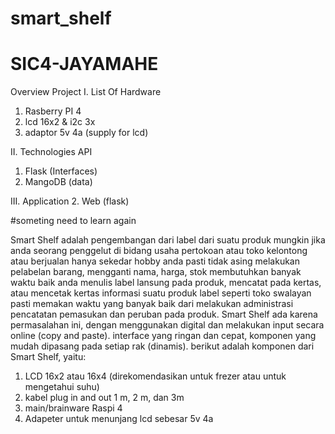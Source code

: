 # smart_shelf
# SIC4-JAYAMAHE
Overview Project
I. List Of Hardware
  1. Rasberry PI 4
  2. lcd 16x2 & i2c 3x
  3. adaptor 5v 4a (supply for lcd)
     
II. Technologies API
  1. Flask (Interfaces)
  2. MangoDB (data)

III. Application
  2. Web (flask)

#someting need to learn again 




  Smart Shelf adalah pengembangan dari label dari suatu produk mungkin jika anda seorang penggelut di bidang usaha pertokoan atau toko kelontong atau berjualan hanya sekedar hobby anda pasti tidak asing melakukan pelabelan barang, mengganti nama, harga, stok membutuhkan banyak waktu baik anda menulis label lansung pada produk, mencatat pada kertas, atau mencetak kertas informasi suatu produk label seperti toko swalayan pasti memakan waktu yang banyak baik dari melakukan administrasi pencatatan pemasukan dan peruban pada produk. Smart Shelf ada karena permasalahan ini, dengan menggunakan digital dan melakukan input secara online (copy and paste). interface yang ringan dan cepat, komponen yang mudah dipasang pada setiap rak (dinamis). berikut adalah komponen  dari Smart Shelf, yaitu:

  
  1. LCD 16x2 atau 16x4 (direkomendasikan untuk frezer atau untuk mengetahui suhu)
  2. kabel plug in and out 1 m, 2 m, dan 3m
  3. main/brainware Raspi 4
  4. Adapeter untuk menunjang lcd sebesar 5v 4a
